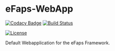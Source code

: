 # eFaps-WebApp
[![Codacy Badge](https://api.codacy.com/project/badge/Grade/87d52b66125e4929bf2d7f2399e3927a)](https://www.codacy.com/app/eFaps/eFaps-WebApp?utm_source=github.com&amp;utm_medium=referral&amp;utm_content=eFaps/eFaps-WebApp&amp;utm_campaign=Badge_Grade)
[![Build Status](https://travis-ci.org/eFaps/eFaps-WebApp.svg?branch=master)](https://travis-ci.org/eFaps/eFaps-WebApp)

[![License](https://img.shields.io/badge/License-Apache%202.0-blue.svg)](https://opensource.org/licenses/Apache-2.0)

Default Webapplication for the eFaps Framework.



